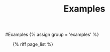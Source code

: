 ﻿---
title: Examples
group: navbar
order: 3
---
#Examples
{% assign group = 'examples' %}
<ul>
{% riff page_list %}
</ul>
